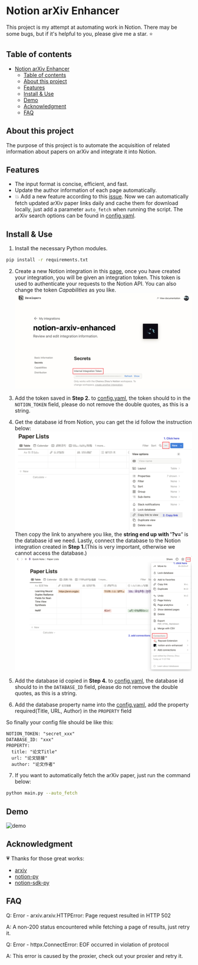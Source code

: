 # Notion arXiv Enhancer

This project is my attempt at automating work in Notion. There may be some bugs, but if it's helpful to you, please give me a star. ⭐️

## Table of contents

<!--toc:start-->
- [Notion arXiv Enhancer](#notion-arxiv-enhancer)
  - [Table of contents](#table-of-contents)
  - [About this project](#about-this-project)
  - [Features](#features)
  - [Install & Use](#install-use)
  - [Demo](#demo)
  - [Acknowledgment](#acknowledgment)
  - [FAQ](#faq)
<!--toc:end-->

## About this project

The purpose of this project is to automate the acquisition of related information about papers on arXiv and integrate it into Notion.

## Features

- The input format is concise, efficient, and fast.
- Update the author information of each page automatically.
- 💥 Add a new feature according to this [issue](https://github.com/Xuer04/notion-arxiv-enhancer/issues/1). Now we can automatically fetch updated arXiv paper links daily and cache them for download locally, just add a parameter `auto_fetch` when running the script. The arXiv search options can be found in [config.yaml](./config.yaml).

## Install & Use

1. Install the necessary Python modules.

  ```sh
  pip install -r requirements.txt
  ```

2. Create a new Notion integration in this [page](https://www.notion.com/my-integrations), once you have created your integration, you will be given an integration token. This token is used to authenticate your requests to the Notion API. You can also change the token *Capabilities* as you like.
  ![screenshot1](./asserts/screenshot1.png)

3. Add the token saved in **Step 2.** to [config.yaml](./config.yaml), the token should to in the `NOTION_TOKEN` field, please do not remove the double quotes, as this is a string.

4. Get the database id from Notion, you can get the id follow the instruction below:
  ![screenshot2](./asserts/screenshot2.png)
  Then copy the link to anywhere you like, the **string end up with '?v='** is the database id we need. Lastly, connect the database to the Notion integration created in **Step 1.**(This is very important, otherwise we cannot access the database.)
  ![screenshot3](./asserts/screenshot3.png)

5. Add the database id copied in **Step 4.** to [config.yaml](./config.yaml), the database id should to in the `DATABASE_ID` field, please do not remove the double quotes, as this is a string.

6. Add the database property name into the [config.yaml](./config.yaml), add the property required(Title, URL, Author) in the `PROPERTY` field
  
  So finally your config file should be like this:

  ```
NOTION_TOKEN: "secret_xxx"
DATABASE_ID: "xxx"
PROPERTY:
    title: "论文Title"
    url: "论文链接"
    author: "论文作者"
  ```

7. If you want to automatically fetch the arXiv paper, just run the command below:

  ```sh
  python main.py --auto_fetch
  ```

## Demo

![demo](./asserts/demo.gif)

## Acknowledgment

💗 Thanks for those great works:

- [arxiv](https://github.com/lukasschwab/arxiv.py)
- [notion-py](https://github.com/jamalex/notion-py)
- [notion-sdk-py](https://github.com/ramnes/notion-sdk-py)

## FAQ

Q: Error - arxiv.arxiv.HTTPError: Page request resulted in HTTP 502

A: A non-200 status encountered while fetching a page of results, just retry it.

Q: Error - httpx.ConnectError: EOF occurred in violation of protocol

A: This error is caused by the proxier, check out your proxier and retry it.
